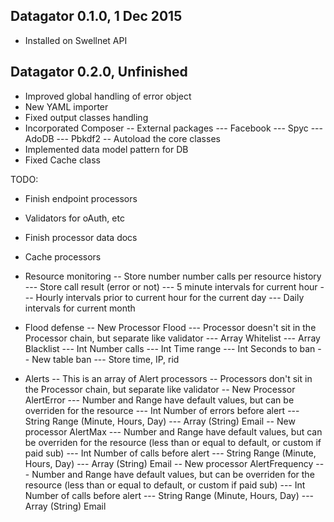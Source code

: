 Datagator 0.1.0, 1 Dec 2015
---------------------------
- Installed on Swellnet API

Datagator 0.2.0, Unfinished
---------------------------
- Improved global handling of error object
- New YAML importer
- Fixed output classes handling
- Incorporated Composer
-- External packages
--- Facebook
--- Spyc
--- AdoDB
--- Pbkdf2
-- Autoload the core classes
- Implemented data model pattern for DB
- Fixed Cache class

TODO: 
- Finish endpoint processors
- Validators for oAuth, etc
- Finish processor data docs
- Cache processors

- Resource monitoring
-- Store number number calls per resource history
--- Store call result (error or not)
--- 5 minute intervals for current hour
--- Hourly intervals prior to current hour for the current day
--- Daily intervals for current month

- Flood defense
-- New Processor Flood
--- Processor doesn't sit in the Processor chain, but separate like validator
--- Array Whitelist
--- Array Blacklist
--- Int Number calls
--- Int Time range
--- Int Seconds to ban
-- New table ban
--- Store time, IP, rid

- Alerts
-- This is an array of Alert processors
-- Processors don't sit in the Processor chain, but separate like validator
-- New Processor AlertError
--- Number and Range have default values, but can be overriden for the resource
--- Int Number of errors before alert
--- String Range (Minute, Hours, Day)
--- Array (String) Email
-- New processor AlertMax
--- Number and Range have default values, but can be overriden for the resource (less than or equal to default, or custom if paid sub)
--- Int Number of calls before alert
--- String Range (Minute, Hours, Day)
--- Array (String) Email
-- New processor AlertFrequency
--- Number and Range have default values, but can be overriden for the resource (less than or equal to default, or custom if paid sub)
--- Int Number of calls before alert
--- String Range (Minute, Hours, Day)
--- Array (String) Email
